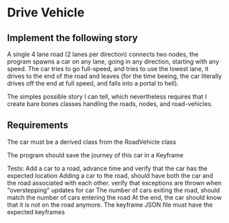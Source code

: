 Drive Vehicle
=========

Implement the following story
-----------
A single 4 lane road (2 lanes per direction) connects two nodes, the program spawns a car on any lane, going in any direction, starting with any speed. The car tries to go full-speed, and tries to use the lowest lane, it drives to the end of the road and leaves (for the time beeing, the car literally drives off the end at full speed, and falls into a portal to hell).

The simples possible story I can tell, which nevertheless requires that I create bare bones classes handling the roads, nodes, and road-vehicles.


Requirements
-------------
The car must be a derived class from the RoadVehicle class

The program should save the journey of this car in a Keyframe

Tests:
Add a car to a road, advance time and verify that the car has the expected location
Adding a car to the road, should have both the car and the road associated with each other.
verify that exceptions are thrown when "overstepping" updates for car
The number of cars exiting the road, should match the number of cars entering the road
At the end, the car should know that it is not on the road anymore.
The keyframe JSON file must have the expected keyframes
